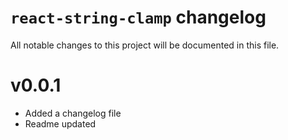 # `react-string-clamp` changelog

All notable changes to this project will be documented in this file.

# v0.0.1

 - Added a changelog file
 - Readme updated
